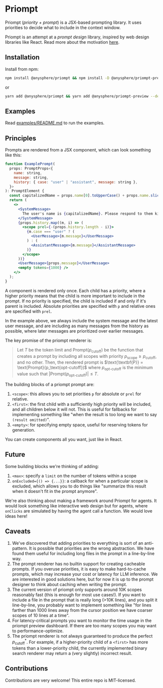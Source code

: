 # Priompt

Priompt (_priority + prompt_) is a JSX-based prompting library. It uses priorities to decide what to include in the context window.

Priompt is an attempt at a _prompt design_ library, inspired by web design libraries like React. Read more about the motivation [here](https://arvid.xyz/prompt-design).

## Installation

Install from npm:

```bash
npm install @anysphere/priompt && npm install -D @anysphere/priompt-preview
```

or

```bash
yarn add @anysphere/priompt && yarn add @anysphere/priompt-preview --dev
```

## Examples

Read [examples/README.md](examples/README.md) to run the examples.

## Principles

Prompts are rendered from a JSX component, which can look something like this:

```jsx
function ExamplePrompt(
  props: PromptProps<{
    name: string,
    message: string,
    history: { case: "user" | "assistant", message: string },
  }>
): PromptElement {
  const capitalizedName = props.name[0].toUpperCase() + props.name.slice(1);
  return (
    <>
      <SystemMessage>
        The user's name is {capitalizedName}. Please respond to them kindly.
      </SystemMessage>
      {props.history.map((m, i) => (
        <scope prel={-(props.history.length - i)}>
          {m.case === "user" ? (
            <UserMessage>{m.message}</UserMessage>
          ) : (
            <AssistantMessage>{m.message}</AssistantMessage>
          )}
        </scope>
      ))}
      <UserMessage>{props.message}</UserMessage>
      <empty tokens={1000} />
    </>
  );
}
```

A component is rendered only once. Each child has a priority, where a higher priority means that the child is more important to include in the prompt. If no priority is specified, the child is included if and only if it's parent is included. Absolute priorities are specified with `p` and relative ones are specified with `prel`.

In the example above, we always include the system message and the latest user message, and are including as many messages from the history as possible, where later messages are prioritized over earlier messages.

The key promise of the priompt renderer is:

> Let $T$ be the token limit and $\text{Prompt}(p_\text{cutoff})$ be the function that creates a prompt by including all scopes with priority $p_\text{scope} \geq p_\text{cutoff}$, and no other. Then, the rendered prompt is $\text{\textbf{P}} = \text{Prompt}(p_\text{opt-cutoff})$ where $p_\text{opt-cutoff}$ is the minimum value such that $|\text{Prompt}(p_\text{opt-cutoff})| \leq T$.

The building blocks of a priompt prompt are:

1. `<scope>`: this allows you to set priorities `p` for absolute or `prel` for relative.
2. `<first>`: the first child with a sufficiently high priority will be included, and all children below it will not. This is useful for fallbacks for implementing something like "when the result is too long we want to say `(result omitted)`".
3. `<empty>`: for specifying empty space, useful for reserving tokens for generation.

You can create components all you want, just like in React.

## Future

Some building blocks we're thinking of adding:

1. `<max>`: specify a `limit` on the number of tokens within a scope
2. `onExcluded={() => {...}}`: a callback for when a particular scope is excluded, which allows you to do things like "summarize this result when it doesn't fit in the prompt anymore".

We're also thinking about making a framework around Priompt for agents. It would look something like interactive web design but for agents, where `onClicks` are simulated by having the agent call a function. We would love ideas here!

## Caveats

1. We've discovered that adding priorities to everything is sort of an anti-pattern. It is possible that priorities are the wrong abstraction. We have found them useful for including long files in the prompt in a line-by-line way.
2. The prompt renderer has no builtin support for creating cacheable prompts. If you overuse priorities, it is easy to make hard-to-cache prompts, which may increase your cost or latency for LLM inference. We are interested in good solutions here, but for now it is up to the prompt designer to think about caching when writing the prompt.
3. The current version of priompt only supports around 10K scopes reasonably fast (this is enough for most use cases!). If you want to include a file in the prompt that is really long (>10K lines), and you split it line-by-line, you probably want to implement something like "for lines farther than 1000 lines away from the cursor position we have coarser scopes of 10 lines at a time".
4. For latency-critical prompts you want to monitor the time usage in the priompt preview dashboard. If there are too many scopes you may want to performance-optimize.
5. The priompt renderer is not always guaranteed to produce the perfect $p_\text{cutoff}^*$. For example, if a higher-priority child of a `<first>` has more tokens than a lower-priority child, the currently implemented binary search renderer may return a (very slightly) incorrect result.

## Contributions

Contributions are very welcome! This entire repo is MIT-licensed.
